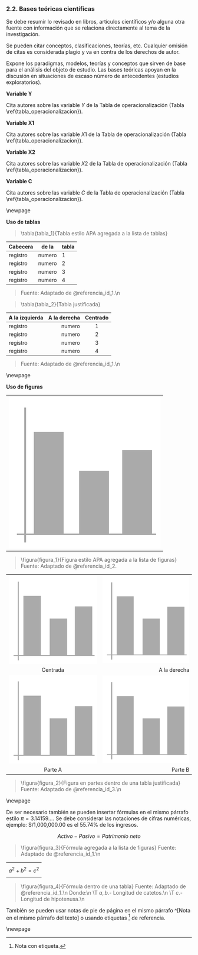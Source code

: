 ### 2.2. Bases teóricas científicas

Se debe resumir lo revisado en libros, artículos científicos y/o alguna otra fuente con 
información que se relaciona directamente al tema de la investigación.

Se pueden citar conceptos, clasificaciones, teorías, etc. Cualquier omisión de citas es 
considerada plagio y va en contra de los derechos de autor.

Expone los paradigmas, modelos, teorías y conceptos que sirven de  base para el análisis 
del objeto de estudio. Las bases teóricas apoyan en la discusión en situaciones de escaso 
número de antecedentes (estudios exploratorios).

**Variable Y**

Cita autores sobre las variable $Y$ de la Tabla de operacionalización (Tabla \ref{tabla_operacionalizacion}).

**Variable X1**

Cita autores sobre las variable $X1$ de la Tabla de operacionalización (Tabla \ref{tabla_operacionalizacion}).

**Variable X2**

Cita autores sobre las variable $X2$ de la Tabla de operacionalización (Tabla \ref{tabla_operacionalizacion}).

**Variable C**

Cita autores sobre las variable $C$ de la Tabla de operacionalización (Tabla \ref{tabla_operacionalizacion}).

\newpage

**Uso de tablas**

> \tabla{tabla_1}{Tabla estilo APA agregada a la lista de tablas}

| Cabecera | de la | tabla
| - | - | -
| registro | numero | 1
| registro | numero | 2
| registro | numero | 3
| registro | numero | 4

> Fuente: Adaptado de @referencia_id_1.\n


> \tabla{tabla_2}{Tabla justificada}

| A la izquierda | A la derecha | Centrado
| - | -: | :-:
| registro | numero | 1
| registro | numero | 2
| registro | numero | 3
| registro | numero | 4

> Fuente: Adaptado de @referencia_id_1.\n

\newpage

**Uso de figuras**

| |
| -
| ![](datos/figura.png)

> \figura{figura_1}{Figura estilo APA agregada a la lista de figuras}
> Fuente: Adaptado de @referencia_id_2.

| | |
|:-: | -:
| ![](datos/figura.png) | ![](datos/figura.png)
| Centrada | A la derecha
| ![](datos/figura.png) | ![](datos/figura.png)
| Parte A | Parte B

> \figura{figura_2}{Figura en partes dentro de una tabla justificada}
> Fuente: Adaptado de @referencia_id_3.\n

\newpage

De ser necesario también se pueden insertar fórmulas en el mismo párrafo estilo
$\pi = 3{.}14159...$. Se debe considerar las notaciones de cifras numéricas, ejemplo:
S/1,000,000.00 es el 55.74% de los ingresos.

$$Activo - Pasivo = Patrimonio\ neto$$

> \figura{figura_3}{Fórmula agregada a la lista de figuras}
> Fuente: Adaptado de @referencia_id_1.\n

| |
| -
| $$a^2 + b^2 = c^2$$

> \figura{figura_4}{Fórmula dentro de una tabla}
> Fuente: Adaptado de @referencia_id_1.\n
> Donde:\n
> \T $a, b$.- Longitud de catetos.\n
> \T $c$.- Longitud de hipotenusa.\n


También se pueden usar notas de pie de página en el mismo párrafo ^[Nota en el mismo párrafo 
del texto] o usando etiquetas [^etiqueta] de referencia.

[^etiqueta]: Nota con etiqueta.

\newpage
